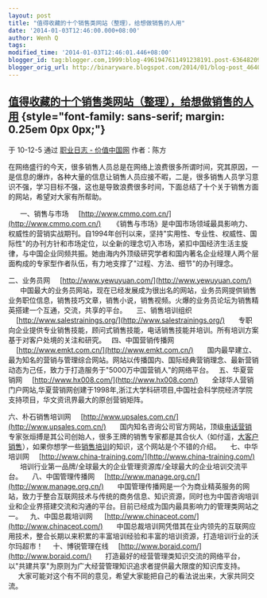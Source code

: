 ```yaml
---
layout: post
title: "值得收藏的十个销售类网站（整理），给想做销售的人用"
date: '2014-01-03T12:46:00.000+08:00'
author: Wenh Q
tags:
modified_time: '2014-01-03T12:46:01.446+08:00'
blogger_id: tag:blogger.com,1999:blog-4961947611491238191.post-6364820984167557234
blogger_orig_url: http://binaryware.blogspot.com/2014/01/blog-post_4640.html
---
```


[值得收藏的十个销售类网站（整理），给想做销售的人用](http://www.chinavalue.net/Blog/561502.aspx) {style="font-family: sans-serif; margin: 0.25em 0px 0px;"}
------------------------------------------------------------------------------------------------

于 10-12-5 通过 [职业日志 -
价值中国网](http://www.chinavalue.net/Blog/) 作者：陈方



在网络盛行的今天，很多销售人员总是在网络上浪费很多所谓时间，究其原因，一是信息的爆炸，各种大量的信息让销售人员应接不暇，二是，很多销售人员学习意识不强，学习目标不强，这也是导致浪费很多时间，下面总结了十个关于销售方面的网站，希望对大家有所帮助。

      一、销售与市场
    [http://www.cmmo.com.cn/](http://www.cmmo.com.cn/)
    
《销售与市场》是中国市场领域最具影响力、权威性的营销实战期刊。自1994年创刊以来，坚持"实用性、专业性、权威性、国际性"的办刊方针和市场定位，以全新的理念切入市场，紧扣中国经济生活主旋律，与中国企业同频共振。她由海内外顶级研究学者和国内著名企业经理人两个层面构成的专家型作者队伍，有力地支撑了"过程、方法、细节"的办刊理念。

二、业务员网
    [http://www.yewuyuan.com/](http://www.yewuyuan.com/)
     
中国最大的业务员网站，现在已经发展成为很出名的网站，业务员网提供销售业务职位信息，销售技巧文章，销售小说，销售视频。火爆的业务员论坛为销售精英搭建一个互通，交流，共享的平台。
    
三、销售培训组织
    [http://www.salestrainings.org/](http://www.salestrainings.org/)
     
专职向企业提供专业销售技能，顾问式销售技能，电话销售技能并培训。所有培训方案基于对客户处境的关注和研究。
 
四、中国营销传播网
     [http://www.emkt.com.cn/](http://www.emkt.com.cn/)
     
国内最早建立、最为知名的营销与管理综合网站。网站以传播国内、国际经典营销理念、最新营销动态为己任，致力于打造服务于"5000万中国营销人"的网络平台。
 
五、华夏营销网
     [http://www.hx008.com/](http://www.hx008.com/)
     
全球华人营销门户网站,华夏营销网创建于1998年,浙江大学科研项目,中国社会科学院经济学院支持项目，华文资讯界最大的原创营销矩阵。

六、朴石销售培训网
    [http://www.upsales.com.cn/](http://www.upsales.com.cn/)
      
国内知名咨询公司官方网站，顶级[电话营销](http://www.upsales.com.cn/)专家张烜搏是其公司创始人，很多王牌的销售专家都是其合伙人（如付遥，[大客户销售](http://www.upsales.com.cn/)），如果你想学一些[销售培训](http://www.upsales.com.cn/)的知识，这个网站是个不错的介绍。
    
七、中华培训网
    [http://www.china-training.com/](http://www.china-training.com/)
     
培训行业第一品牌/全球最大的企业管理资源库/全球最大的企业培训交流平台。
   
八、中国管理传播网
    [http://www.manage.org.cn/](http://www.manage.org.cn/)
      
中国管理传播网是一个为商业精英服务的网站，致力于整合互联网技术与传统的商务信息、知识资源，同时也为中国咨询培训业和企业界搭建交流和沟通的平台。目前已经成为国内最具影响力的管理类网站之一。
  
九、中国总裁培训网 
    [http://www.chinaceot.com/](http://www.chinaceot.com/)
      
中国总裁培训网凭借其在业内领先的互联网应用技术，整合长期以来积累的丰富培训经验和丰富的培训资源，打造培训行业的沃尔玛超市！
   
十、博锐管理在线
    [http://www.boraid.com/](http://www.boraid.com/)
     
打造最好的经营管理类知识交流的网络平台，以"共建共享"为原则为广大经营管理知识追求者提供最大限度的知识库支持。
    
    
大家可能对这个有不同的意见，希望大家能把自己的看法说出来，大家共同交流。

 
